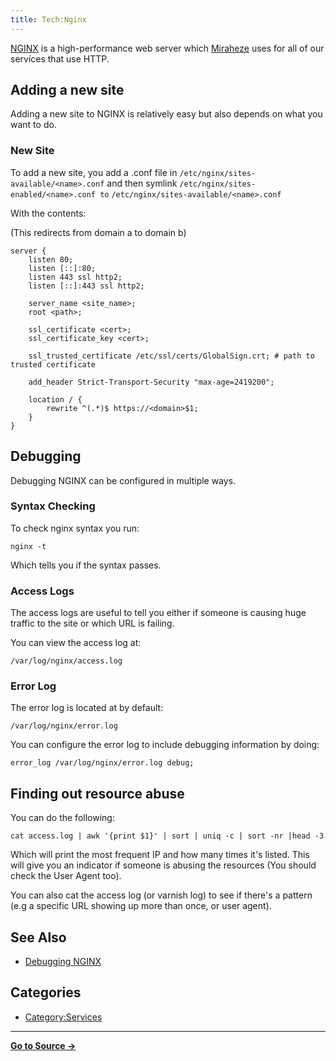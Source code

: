```yaml
---
title: Tech:Nginx
---
```


[NGINX](https://nginx.org/en/) is a high-performance web server which [Miraheze](https://meta.miraheze.org/wiki/Miraheze) uses for all of our services that use HTTP.

## Adding a new site 

Adding a new site to NGINX is relatively easy but also depends on what you want to do.

### New Site 

To add a new site, you add a .conf file in `/etc/nginx/sites-available/<name>.conf` and then symlink `/etc/nginx/sites-enabled/<name>.conf to` `/etc/nginx/sites-available/<name>.conf`

With the contents:

(This redirects from domain a to domain b)

```
server {
	listen 80;
	listen [::]:80;
	listen 443 ssl http2;
	listen [::]:443 ssl http2;

	server_name <site_name>;
	root <path>;

	ssl_certificate <cert>;
	ssl_certificate_key <cert>;

	ssl_trusted_certificate /etc/ssl/certs/GlobalSign.crt; # path to trusted certificate

	add_header Strict-Transport-Security "max-age=2419200";

	location / {
		rewrite ^(.*)$ https://<domain>$1;
	}
}
```

## Debugging 

Debugging NGINX can be configured in multiple ways.

### Syntax Checking 

To check nginx syntax you run:

`nginx -t`

Which tells you if the syntax passes.

### Access Logs 

The access logs are useful to tell you either if someone is causing huge traffic to the site or which URL is failing.

You can view the access log at:

`/var/log/nginx/access.log`

### Error Log 

The error log is located at by default:

`/var/log/nginx/error.log`

You can configure the error log to include debugging information by doing:

`error_log /var/log/nginx/error.log debug;`

## Finding out resource abuse 

You can do the following:

`cat access.log | awk '{print $1}' | sort | uniq -c | sort -nr |head -3`

Which will print the most frequent IP and how many times it's listed. This will give you an indicator if someone is abusing the resources (You should check the User Agent too).

You can also cat the access log (or varnish log) to see if there's a pattern (e.g a specific URL showing up more than once, or user agent).

## See Also 

* [Debugging NGINX](https://docs.nginx.com/nginx/admin-guide/monitoring/debugging/)

## Categories

* [Category:Services](https://meta.miraheze.org/wiki/Category:Services)



----
**[Go to Source &rarr;](https://meta.miraheze.org/wiki/Tech:Nginx)**
